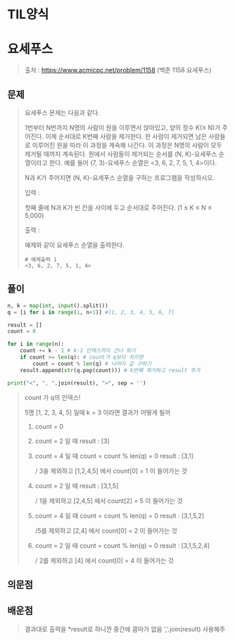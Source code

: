 # TIL양식

# 요세푸스 

> 출처 : https://www.acmicpc.net/problem/1158 (백준 1158 요세푸스)
> 

## 문제 

> 요세푸스 문제는 다음과 같다.
>
> 1번부터 N번까지 N명의 사람이 원을 이루면서 앉아있고, 양의 정수 K(≤ N)가 주어진다. 이제 순서대로 K번째 사람을 제거한다. 한 사람이 제거되면 남은 사람들로 이루어진 원을 따라 이 과정을 계속해 나간다. 이 과정은 N명의 사람이 모두 제거될 때까지 계속된다. 원에서 사람들이 제거되는 순서를 (N, K)-요세푸스 순열이라고 한다. 예를 들어 (7, 3)-요세푸스 순열은 <3, 6, 2, 7, 5, 1, 4>이다.
>
> N과 K가 주어지면 (N, K)-요세푸스 순열을 구하는 프로그램을 작성하시오.
>
> 
>
> 입력 :
>
> 첫째 줄에 N과 K가 빈 칸을 사이에 두고 순서대로 주어진다. (1 ≤ K ≤ N ≤ 5,000)
>
> 
>
> 출력 :
>
> 예제와 같이 요세푸스 순열을 출력한다.
>
> ```
> # 예제출력 1
> <3, 6, 2, 7, 5, 1, 4>
> ```

## 풀이



```python
n, k = map(int, input().split())
q = [i for i in range(1, n+1)] #[1, 2, 3, 4, 5, 6, 7]

result = []
count = 0

for i in range(n):
    count += k - 1 # k-1 인덱스까지 건너 뛰기
    if count >= len(q): # count가 q보다 커지면
        count = count % len(q) # 나머지 값 구하기
    result.append(str(q.pop(count))) # k번째 제거하고 result 추가

print("<", ", ".join(result), ">", sep = '')
```

> count 가 q의 인덱스!
>
> 5명 [1, 2, 3, 4, 5] 일때 k = 3 이라면 결과가 어떻게 될까
>
> 1) count = 0
>
> 2) count = 2 일 때 result : [3]
>
> 3) count = 4 일 때 count = count % len(q) = 0 result : [3,1] 
>
>    / 3을 제외하고 [1,2,4,5] 에서 count[0] = 1 이 들어가는 것
>
> 4) count = 2 일 때 result : [3,1,5] 
>
>    / 1을 제외하고 [2,4,5] 에서 count[2] = 5 이 들어가는 것
>
> 5) count = 4 일 때 count = count % len(q) = 0 result : [3,1,5,2]
>
>     /5를 제외하고 [2,4] 에서 count[0] = 2 이 들어가는 것
>
> 6) count = 2 일 때 count = count % len(q) = 0 result : [3,1,5,2,4]
>
>     / 2를 제외하고 [4] 에서 count[0] = 4 이 들어가는 것
>
> 

## 의문점



## 배운점

> 결과대로 출력을 *result로 하니깐 중간에 콤마가 없음 ','.join(result) 사용해주 